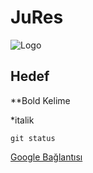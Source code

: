 # JuRes

![Logo](https://wiki.dlang.org/images/thumb/4/4c/Dconf_logo_2019.jpg/448px-Dconf_logo_2019.jpg)

## Hedef

**Bold Kelime <br/>

*italik

`git status`

[Google Bağlantısı](http://www.google.com)
